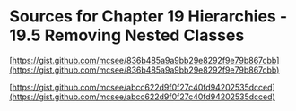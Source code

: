 # Sources for Chapter 19 Hierarchies - 19.5 Removing Nested Classes


[https://gist.github.com/mcsee/836b485a9a9bb29e8292f9e79b867cbb](https://gist.github.com/mcsee/836b485a9a9bb29e8292f9e79b867cbb)

[https://gist.github.com/mcsee/abcc622d9f0f27c40fd94202535dcced](https://gist.github.com/mcsee/abcc622d9f0f27c40fd94202535dcced)
